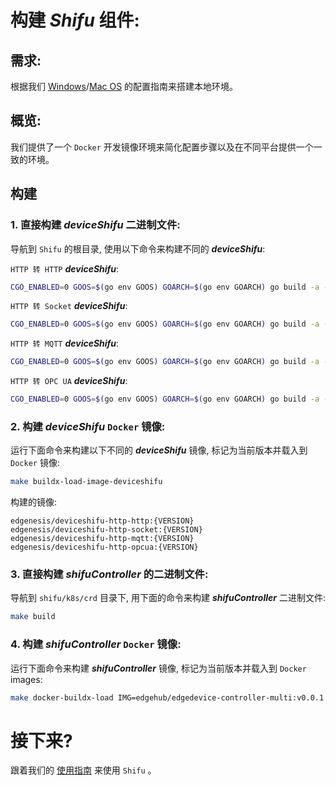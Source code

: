 # 构建 ***Shifu*** 组件:
## 需求:
根据我们 [Windows](develop-on-windows-zh.md)/[Mac OS](develop-on-mac-zh.md) 的配置指南来搭建本地环境。

## 概览:
我们提供了一个 `Docker` 开发镜像环境来简化配置步骤以及在不同平台提供一个一致的环境。

## 构建
### 1. 直接构建 ***deviceShifu*** 二进制文件:
导航到 `Shifu` 的根目录, 使用以下命令来构建不同的 ***deviceShifu***:

`HTTP 转 HTTP` ***deviceShifu***:
```sh
CGO_ENABLED=0 GOOS=$(go env GOOS) GOARCH=$(go env GOARCH) go build -a -o output/deviceshifu-http-http cmd/deviceshifu/cmdHTTP/main.go
```
`HTTP 转 Socket` ***deviceShifu***:
```sh
CGO_ENABLED=0 GOOS=$(go env GOOS) GOARCH=$(go env GOARCH) go build -a -o output/deviceshifu-http-socket cmd/deviceshifu/cmdSocket/main.go
```
`HTTP 转 MQTT` ***deviceShifu***:
```sh
CGO_ENABLED=0 GOOS=$(go env GOOS) GOARCH=$(go env GOARCH) go build -a -o output/deviceshifu-http-mqtt cmd/deviceshifu/cmdMQTT/main.go
```
`HTTP 转 OPC UA` ***deviceShifu***:
```sh
CGO_ENABLED=0 GOOS=$(go env GOOS) GOARCH=$(go env GOARCH) go build -a -o output/deviceshifu-http-opcua cmd/deviceshifu/cmdOPCUA/main.go
```

### 2. 构建 ***deviceShifu*** `Docker` 镜像:
运行下面命令来构建以下不同的 ***deviceShifu*** 镜像, 标记为当前版本并载入到 `Docker` 镜像:
```sh
make buildx-load-image-deviceshifu
```

构建的镜像:
```
edgenesis/deviceshifu-http-http:{VERSION}
edgenesis/deviceshifu-http-socket:{VERSION}
edgenesis/deviceshifu-http-mqtt:{VERSION}
edgenesis/deviceshifu-http-opcua:{VERSION}
```

### 3. 直接构建 ***shifuController*** 的二进制文件:
导航到 `shifu/k8s/crd` 目录下, 用下面的命令来构建  ***shifuController*** 二进制文件:
```sh
make build
```

### 4. 构建 ***shifuController*** `Docker` 镜像:
运行下面命令来构建 ***shifuController*** 镜像, 标记为当前版本并载入到 `Docker` images:
```sh
make docker-buildx-load IMG=edgehub/edgedevice-controller-multi:v0.0.1
```

# 接下来?
跟着我们的 [使用指南](use-shifu-zh.md) 来使用 `Shifu` 。
